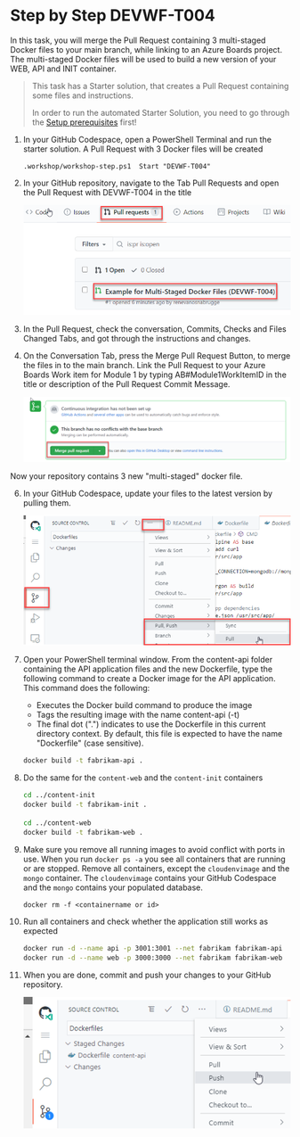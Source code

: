# Step by Step DEVWF-T004

In this task, you will merge the Pull Request containing 3 multi-staged Docker files to your main branch, while linking to an Azure Boards project. The multi-staged Docker files will be used to build a new version of your WEB, API and INIT container.

>This task has a Starter solution, that creates a Pull Request containing some files and instructions. 
>
> In order to run the automated Starter Solution, you need to go through the [Setup prerequisites](/Challenges/Prequisites/RunThroughSetup.md) first!

1. In your GitHub Codespace, open a PowerShell Terminal and run the starter solution. A Pull Request with 3 Docker files will be created

      ```
      .workshop/workshop-step.ps1  Start "DEVWF-T004"
      ```

2. In your GitHub repository, navigate to the Tab Pull Requests and open the Pull Request with DEVWF-T004 in the title

      ![Shows the menu item for navigating to the Pull Request](/Assets/PullRequestDEVWF-T004.png)

3. In the Pull Request, check the conversation, Commits, Checks and Files Changed Tabs, and got through the instructions and changes.

4. On the Conversation Tab, press the Merge Pull Request Button, to merge the files in to the main branch. Link the Pull Request to your Azure Boards Work item for Module 1 by typing AB#Module1WorkItemID in the title or description of the Pull Request Commit Message. 

      ![Shows the button for merging a Pull Request in GitHub](/Assets/mergePullRequest.png)

Now your repository contains 3 new "multi-staged" docker file.

6. In your GitHub Codespace, update your files to the latest version by pulling them.

      ![](/Assets/2020-10-05-12-10-11.png)

7. Open your PowerShell terminal window. From the content-api folder containing the API application files and the new Dockerfile, type the following command to create a Docker image for the API application. This command does the following:

      - Executes the Docker build command to produce the image
      - Tags the resulting image with the name content-api (-t)
      - The final dot (".") indicates to use the Dockerfile in this current directory context. By default, this file is expected to have the name "Dockerfile" (case sensitive).


      ```bash
      docker build -t fabrikam-api .
      ```

8. Do the same for the `content-web` and the `content-init` containers

      ```bash
      cd ../content-init
      docker build -t fabrikam-init .
   
      cd ../content-web
      docker build -t fabrikam-web .
      ```

9. Make sure you remove all running images to avoid conflict with ports in use. When you run `docker ps -a` you see all containers that are running or are stopped. Remove all containers, except the `cloudenvimage` and the `mongo` container. The `cloudenvimage` contains your GitHub Codespace and the `mongo` contains your populated database.

      ```
      docker rm -f <containername or id>
      ```

10. Run all containers and check whether the application still works as expected

      ```bash
      docker run -d --name api -p 3001:3001 --net fabrikam fabrikam-api
      docker run -d --name web -p 3000:3000 --net fabrikam fabrikam-web
      ```

11. When you are done, commit and push your changes to your GitHub repository.

      ![Push from Visual Studio Code](/Assets/commitandpush.png)